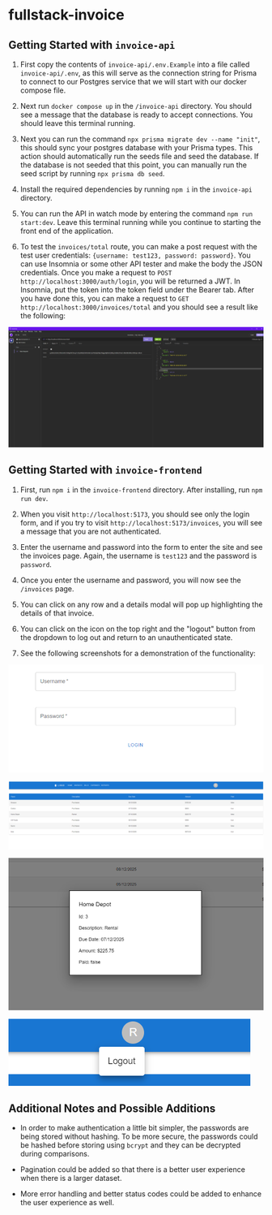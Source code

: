 # fullstack-invoice

## Getting Started with `invoice-api`

1. First copy the contents of `invoice-api/.env.Example` into a file called `invoice-api/.env`, as this will serve as the connection string for Prisma to connect to our Postgres service that we will start with our docker compose file.

1. Next run `docker compose up` in the `/invoice-api` directory. You should see a message that the database is ready to accept connections. You should leave this terminal running.

1. Next you can run the command `npx prisma migrate dev --name "init"`, this should sync your postgres database with your Prisma types. This action should automatically run the seeds file and seed the database. If the database is not seeded that this point, you can manually run the seed script by running `npx prisma db seed`.

1. Install the required dependencies by running `npm i` in the `invoice-api` directory.

1. You can run the API in watch mode by entering the command `npm run start:dev`. Leave this terminal running while you continue to starting the front end of the application.

1. To test the `invoices/total` route, you can make a post request with the test user credentials: `{username: test123, password: password}`. You can use Insomnia or some other API tester and make the body the JSON credentials. Once you make a request to `POST http://localhost:3000/auth/login`, you will be returned a JWT. In Insomnia, put the token into the token field under the Bearer tab. After you have done this, you can make a request to `GET http://localhost:3000/invoices/total` and you should see a result like the following:

![invoice total route test.](./assets/invoice-total.png)

## Getting Started with `invoice-frontend`

1. First, run `npm i` in the `invoice-frontend` directory. After installing, run `npm run dev`.

1. When you visit `http://localhost:5173`, you should see only the login form, and if you try to visit `http://localhost:5173/invoices`, you will see a message that you are not authenticated.

1. Enter the username and password into the form to enter the site and see the invoices page. Again, the username is `test123` and the password is `password`.

1. Once you enter the username and password, you will now see the `/invoices` page.

1. You can click on any row and a details modal will pop up highlighting the details of that invoice.

1. You can click on the icon on the top right and the "logout" button from the dropdown to log out and return to an unauthenticated state.

1. See the following screenshots for a demonstration of the functionality:

![Login for on the home page](./assets/login.png)

![Invoice page after authenticating](./assets/invoice-page.png)

![Invoice page with modal open](./assets/invoice-modal.png)

![Logout Button](./assets/logout-button.png)

## Additional Notes and Possible Additions

- In order to make authentication a little bit simpler, the passwords are being stored without hashing. To be more secure, the passwords could be hashed before storing using `bcrypt` and they can be decrypted during comparisons.

- Pagination could be added so that there is a better user experience when there is a larger dataset.

- More error handling and better status codes could be added to enhance the user experience as well.
